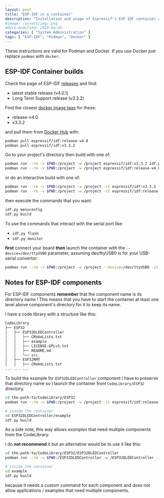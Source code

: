 ```yaml
---
layout: post
title: "ESP-IDF in a container"
description: "Installation and usage of Espressif's ESP-IDF container with Podman or Docker"
#image: /assets/img/.png
#date-modified: 2020-mm-dd
categories: [ "System Administration" ]
tags: [ "ESP-IDF", "Podman", "Docker" ]
---
```


These instructions are valid for Podman and Docker. If you use Docker just replace `podman` with `docker`.

## ESP-IDF Container builds

Check the page of ESP-IDF [releases](https://github.com/espressif/esp-idf/releases) and find:

- latest stable release (v4.0.1)
- Long Term Support release (v3.3.2)

Find the closest [docker image tags](https://hub.docker.com/r/espressif/idf/tags) for these:

- release-v4.0
- v3.3.2

and pull them from [Docker Hub](https://hub.docker.com/) with:

```sh
podman pull espressif/idf:release-v4.0
podman pull espressif/idf:v3.3.2
```

Go to your project's directory then build with one of:

```sh
podman run --rm -v $PWD:/project -w /project espressif/idf:v3.3.2 idf.py build
podman run --rm -v $PWD:/project -w /project espressif/idf:release-v4.0 idf.py build
```

or do an interactive build with one of:

```sh
podman run --rm -v $PWD:/project -w /project -it espressif/idf:v3.3.2
podman run --rm -v $PWD:/project -w /project -it espressif/idf:release-v4.0
```

then execute the commands that you want:

```sh
idf.py menuconfig
idf.py build
```

To use the commands that interact with the serial port like:

- `idf.py flash`
- `idf.py monitor`

**first** connect your board **then** launch the container with the `--device=/dev/ttyUSB0` parameter, assuming dev/ttyUSB0 is for your USB-serial convertor:

```sh
podman run --rm -v $PWD:/project -w /project --device=/dev/ttyUSB0 -it espressif/idf:release-v4.0
```

## Notes for ESP-IDF components

For ESP-IDF components **remember** that the component name is its directory name !
This means that you have to start the container at least one level above component's directory
for it to keep its name.

I have a code library with a structure like this:

```txt
CodeLibrary
├── ESP32
│   ├── ESP32DLEDController
│   │   ├── CMakeLists.txt
│   │   ├── example
│   │   ├── LICENSE-GPLv3.txt
│   │   ├── README.md
│   │   └── src
│   ├── ESP32RMT
│   │   ├── CMakeLists.txt
... ... ...

```

To build the example for `ESP32DLEDController` component I have to preserve that directory name so I launch the
container from `CodeLibrary/ESP32` directory.

```sh
cd the-path-to/CodeLibrary/ESP32
podman run --rm -v $PWD:/project -w /project -it espressif/idf:release-v4.0

# inside the container
cd ESP32DLEDController/example
idf.py build
```

As a side note, this way allows *examples* that need multiple components from the CodeLibrary.

I do **not recommend** it but an alternative would be to use it like this:

```sh
cd the-path-to/CodeLibrary/ESP32/ESP32DLEDController
podman run --rm -v $PWD:/ESP32DLEDController -w /ESP32DLEDController -it espressif/idf:release-v4.0

# inside the container
cd example
idf.py build
```

because it needs a custom command for each component and does not allow applications / examples that need multiple components.
